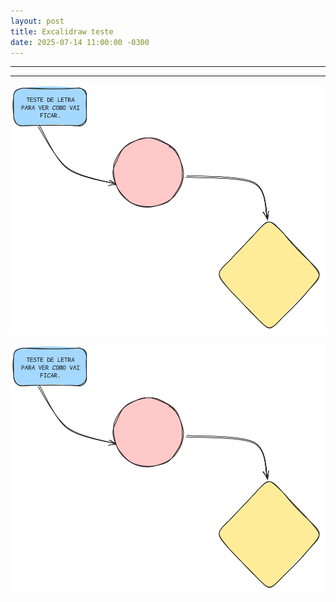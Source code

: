 ```yaml
---
layout: post
title: Excalidraw teste
date: 2025-07-14 11:00:00 -0300
---
```


---
---

<img src="/assets/foto.png" alt="Fluxograma feito no excalidraw! Esse eu upei com html direto no markdown.">




![Fluxograma feito no excalidraw.](/assets/foto.png)